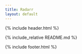 ```yaml
---
title: Radarr
layout: default
---
```


{% include header.html %}

{% include_relative README.md %}

{% include footer.html %}
